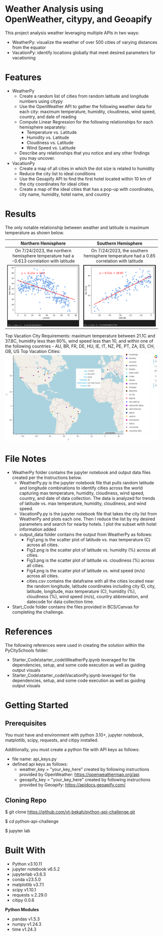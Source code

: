 # Weather Analysis using OpenWeather, citypy, and Geoapify
This project analysis weather leveraging multiple APIs in two ways:
* WeatherPy: visualize the weather of over 500 cities of varying distances from the equator
* VacationPy: identify locations globally that meet desired parameters for vacationing

# Features
* WeatherPy
   * Create a random list of cities from random latitude and longitude numbers using citypy
   * Use the OpenWeather API to gather the following weather data for each city: maximum temperature, humidity, cloudiness, wind speed, country, and date of reading
   * Compute Linear Regression for the following relationships for each hemisphere separately:
      * Temperature vs. Latitude
      * Humidity vs. Latitude
      * Cloudiness vs. Latitude
      * Wind Speed vs. Latitude
   * Describe any relationships that you notice and any other findings you may uncover.
* VacationPy
   * Create a map of all cities in which the dot size is related to humidity
   * Reduce the city list to ideal conditions
   * Use the Geoapify API to find the first hotel located within 10 km of the city coordinates for ideal cities
   * Create a map of the ideal cities that has a pop-up with coordinates, city name, humidity, hotel name, and country 

# Results
The only notable relationship between weather and latitude is maximum temperature as shown below. 

Northern Hemisphere | Southern Hemisphere
:-------------------------:|:-------------------------:
On 7/24/2023, the northern hemisphere temperature had a -0.613 correlation with latitude | On 7/24/2023, the southern hemisphere temperature had a 0.85 correlation with latitude 
![Image1](images/NorthernHemisphere.png)  |  ![Image2](images/SouthernHemisphere.png)

Top Vacation City Requirements: maximum temperature between 21.1C and 37.8C, humidity less than 60%, wind speed less than 10, and within one of the following countries - AU, BR, FR, DE, HU, IE, IT, NZ, PE, PT, ZA, ES, CH, GB, US
Top Vacation Cities: <br>
![2018 tab](images/VacationSpots.png)

# File Notes
* WeatherPy folder contains the jupyter notebook and output data files created per the Instructions below.
   * WeatherPy.py is the jupyter notebook file that pulls random latitude and longitude combinations to identify cities across the world capturing max temperature, humidity, cloudiness, wind speed, country, and date of data collection. The data is analyzed for trends of latitude vs. max temperature, humidity, cloudiness, and wind speed.
   * VacationPy.py is the jupyter notebook file that takes the city list from WeatherPy and plots each one. Then I reduce the list by my desired parameters and search for nearby hotels. I plot the subset with hotel information added
   * output_data folder contains the output from WeatherPy as follows:
      * Fig1.png is the scatter plot of latitude vs. max temperature (C) across all cities.
      * Fig2.png is the scatter plot of latitude vs. humidity (%) across all cities.
      * Fig3.png is the scatter plot of latitude vs. cloudiness (%) across all cities.
      * Fig4.png is the scatter plot of latitude vs. wind speed (m/s) across all cities.
      * cities.csv contains the dataframe with all the cities located near the random longitude, latitude coordinates including city ID, city, latitude, longitude, max temperature (C), humidity (%), cloudiness (%), wind speed (m/s), country abbreviation, and datecode for data collection time.
* Start_Code folder contains the files provided in BCS/Canvas for completing the challenge.

    

# References
The following references were used in creating the solution within the PyCitySchools folder:
 * Starter_Code\starter_code\WeatherPy.ipynb leveraged for file dependencies, setup, and some code execution as well as guiding output visuals
 * Starter_Code\starter_code\VacationPy.ipynb leveraged for file dependencies, setup, and some code execution as well as guiding output visuals
 

# Getting Started

## Prerequisites
You must have and environment with python 3.10+, jupyter notebook,  matplotlib, scipy, requests, and citipy installed.

Additionally, you must create a python file with API keys as follows:
* file name: api_keys.py
* defined api keys as follows:
   * weather_key = "your_key_here" created by following instructions provided by OpenWeather: https://openweathermap.org/api 
   * geoapify_key = "your_key_here" created by following instructions provided by Geoapify: https://apidocs.geoapify.com/ 


## Cloning Repo
$ git clone https://github.com/vt-bekah/python-api-challenge.git

$ cd python-api-challenge

$ jupyter lab

# Built With
* Python v3.10.11
* jupyter notebook v6.5.2
* jupyterlab v3.6.3
* conda v23.5.0
* matplotlib v3.7.1
* scipy v1.10.1
* requests v.2.29.0
* citipy 0.0.6

**Python Modules**
* pandas v1.5.3
* numpy v1.24.3
* time v1.24.3